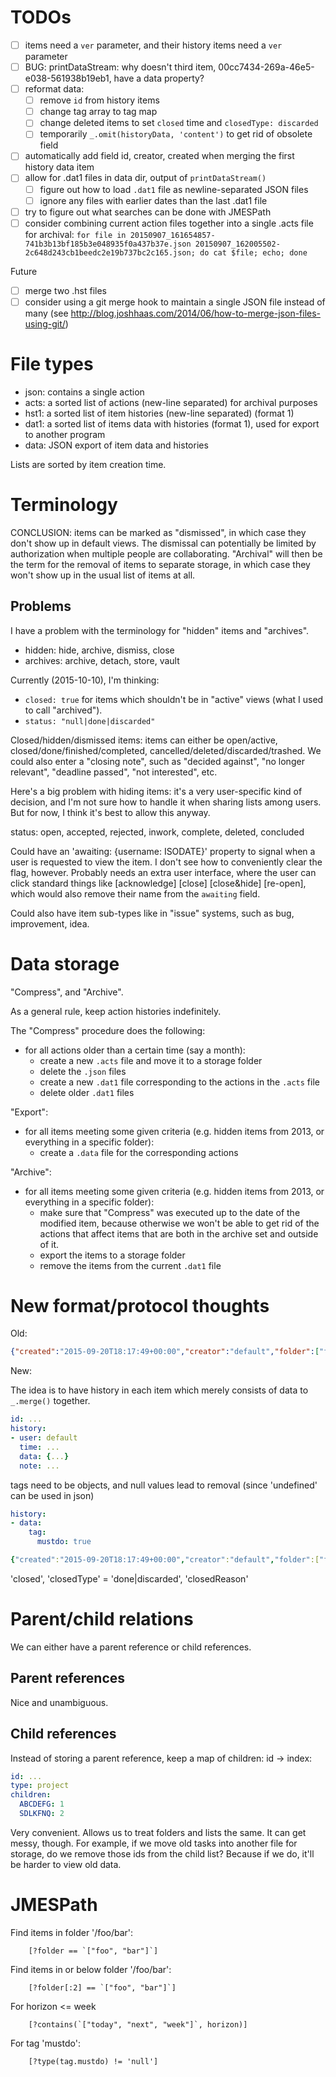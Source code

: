 # TODOs

* [ ] items need a `ver` parameter, and their history items need a `ver` parameter
* [ ] BUG: printDataStream: why doesn't third item, 00cc7434-269a-46e5-e038-561938b19eb1, have a data property?
* [ ] reformat data:
    * [ ] remove `id` from history items
    * [ ] change tag array to tag map
    * [ ] change deleted items to set `closed` time and `closedType: discarded`
    * [ ] temporarily `_.omit(historyData, 'content')` to get rid of obsolete field
* [ ] automatically add field id, creator, created when merging the first history data item
* [ ] allow for .dat1 files in data dir, output of `printDataStream()`
    * [ ] figure out how to load `.dat1` file as newline-separated JSON files
    * [ ] ignore any files with earlier dates than the last .dat1 file
* [ ] try to figure out what searches can be done with JMESPath
* [ ] consider combining current action files together into a single .acts file for archival:
        ``for file in 20150907_161654857-741b3b13bf185b3e048935f0a437b37e.json 20150907_162005502-2c648d243cb1beedc2e19b737bc2c165.json; do cat $file; echo; done``

Future

* [ ] merge two .hst files
* [ ] consider using a git merge hook to maintain a single JSON file instead of many (see <http://blog.joshhaas.com/2014/06/how-to-merge-json-files-using-git/>)

# File types

* json: contains a single action
* acts: a sorted list of actions (new-line separated) for archival purposes
* hst1: a sorted list of item histories (new-line separated) (format 1)
* dat1: a sorted list of items data with histories (format 1), used for export to another program
* data: JSON export of item data and histories

Lists are sorted by item creation time.

# Terminology

CONCLUSION: items can be marked as "dismissed", in which case they don't show
up in default views.  The dismissal can potentially be limited by
authorization when multiple people are collaborating.
"Archival" will then be the term for the removal of items to separate storage,
in which case they won't show up in the usual list of items at all.

## Problems

I have a problem with the terminology for "hidden" items and "archives".

* hidden: hide, archive, dismiss, close
* archives: archive, detach, store, vault

Currently (2015-10-10), I'm thinking:

* `closed: true` for items which shouldn't be in "active" views
  (what I used to call "archived").
* `status: "null|done|discarded"`


Closed/hidden/dismissed items: items can either be open/active, closed/done/finished/completed, cancelled/deleted/discarded/trashed.
We could also enter a "closing note", such as "decided against", "no longer relevant",
"deadline passed", "not interested", etc.

Here's a big problem with hiding items: it's a very user-specific kind of decision,
and I'm not sure how to handle it when sharing lists among users.
But for now, I think it's best to allow this anyway.

status: open, accepted, rejected, inwork, complete, deleted, concluded

Could have an 'awaiting: {username: ISODATE}' property to signal when a user is requested to view the item.
I don't see how to conveniently clear the flag, however.  Probably needs an extra user interface,
where the user can click standard things like [acknowledge] [close] [close&hide] [re-open], which would
also remove their name from the `awaiting` field.

Could also have item sub-types like in "issue" systems, such as bug, improvement, idea.

# Data storage

"Compress", and "Archive".

As a general rule, keep action histories indefinitely.

The "Compress" procedure does the following:
* for all actions older than a certain time (say a month):
    * create a new `.acts` file and move it to a storage folder
    * delete the `.json` files
    * create a new `.dat1` file corresponding to the actions in the `.acts` file
    * delete older `.dat1` files

"Export":
* for all items meeting some given criteria (e.g. hidden items from 2013, or everything in a specific folder):
    * create a `.data` file for the corresponding actions

"Archive":
* for all items meeting some given criteria (e.g. hidden items from 2013, or everything in a specific folder):
    * make sure that "Compress" was executed up to the date of the modified item,
      because otherwise we won't be able to get rid of the actions that affect
      items that are both in the archive set and outside of it.
    * export the items to a storage folder
    * remove the items from the current `.dat1` file

# New format/protocol thoughts

Old:

```json
{"created":"2015-09-20T18:17:49+00:00","creator":"default","folder":["fam","dora"],"horizon":"week","id":"6d1a7e12-d24a-4146-bf37-b50bebda013e","title":"Figure out how to let Dora download youtube videos","type":"task"}
```

New:

The idea is to have history in each item which merely consists of data to `_.merge()` together.

```yaml
id: ...
history:
- user: default
  time: ...
  data: {...}
  note: ...
```

tags need to be objects, and null values lead to removal (since 'undefined' can be used in json)

```yaml
history:
- data:
    tag:
      mustdo: true

{"created":"2015-09-20T18:17:49+00:00","creator":"default","folder":["fam","dora"],"horizon":"week","id":"6d1a7e12-d24a-4146-bf37-b50bebda013e","title":"Figure out how to let Dora download youtube videos","type":"task"}
```


'closed', 'closedType' = 'done|discarded', 'closedReason'

# Parent/child relations

We can either have a parent reference or child references.

## Parent references

Nice and unambiguous.

## Child references

Instead of storing a parent reference, keep a map of children: id -> index:

```yaml
id: ...
type: project
children:
  ABCDEFG: 1
  SDLKFNQ: 2
```

Very convenient.  Allows us to treat folders and lists the same.
It can get messy, though.  For example, if we move old tasks into another
file for storage, do we remove those ids from the child list?  Because if
we do, it'll be harder to view old data.

# JMESPath

Find items in folder '/foo/bar':

        [?folder == `["foo", "bar"]`]

Find items in or below folder '/foo/bar':

        [?folder[:2] == `["foo", "bar"]`]

For horizon <= week

        [?contains(`["today", "next", "week"]`, horizon)]

For tag 'mustdo':

        [?type(tag.mustdo) != 'null']
